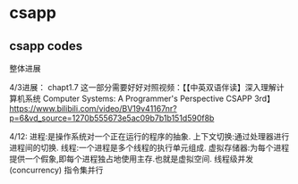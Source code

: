 # csapp
## csapp codes
整体进展


4/3进展：
chapt1.7 这一部分需要好好对照视频：【【中英双语伴读】深入理解计算机系统 Computer Systems: A Programmer's Perspective  CSAPP 3rd】https://www.bilibili.com/video/BV19v41167nr?p=6&vd_source=1270b555673e5ac09b7b1b151d590f8b

4/12:
进程:是操作系统对一个正在运行的程序的抽象.
上下文切换:通过处理器进行进程间的切换.
线程:一个进程是多个线程的执行单元组成.
虚拟存储器:为每个进程提供一个假象,即每个进程独占地使用主存.也就是虚拟空间.
线程级并发(concurrency)
指令集并行
